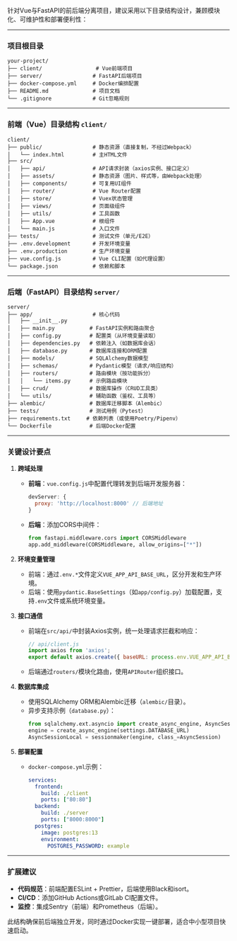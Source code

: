 针对Vue与FastAPI的前后端分离项目，建议采用以下目录结构设计，兼顾模块化、可维护性和部署便利性：

---

### 项目根目录
```
your-project/
├── client/                 # Vue前端项目
├── server/                # FastAPI后端项目
├── docker-compose.yml     # Docker编排配置
├── README.md              # 项目文档
└── .gitignore             # Git忽略规则
```

---

### **前端（Vue）目录结构** `client/`
```
client/
├── public/                # 静态资源（直接复制，不经过Webpack）
│   └── index.html         # 主HTML文件
├── src/
│   ├── api/               # API请求封装（axios实例、接口定义）
│   ├── assets/            # 静态资源（图片、样式等，由Webpack处理）
│   ├── components/        # 可复用UI组件
│   ├── router/            # Vue Router配置
│   ├── store/             # Vuex状态管理
│   ├── views/             # 页面级组件
│   ├── utils/             # 工具函数
│   ├── App.vue            # 根组件
│   └── main.js            # 入口文件
├── tests/                 # 测试文件（单元/E2E）
├── .env.development       # 开发环境变量
├── .env.production        # 生产环境变量
├── vue.config.js          # Vue CLI配置（如代理设置）
└── package.json           # 依赖和脚本
```

---

### **后端（FastAPI）目录结构** `server/`
```
server/
├── app/                   # 核心代码
│   ├── __init__.py
│   ├── main.py           # FastAPI实例和路由聚合
│   ├── config.py         # 配置类（从环境变量读取）
│   ├── dependencies.py   # 依赖注入（如数据库会话）
│   ├── database.py       # 数据库连接和ORM配置
│   ├── models/           # SQLAlchemy数据模型
│   ├── schemas/          # Pydantic模型（请求/响应结构）
│   ├── routers/          # 路由模块（按功能拆分）
│   │   └── items.py      # 示例路由模块
│   ├── crud/             # 数据库操作（CRUD工具类）
│   └── utils/            # 辅助函数（鉴权、工具等）
├── alembic/              # 数据库迁移脚本（Alembic）
├── tests/                # 测试用例（Pytest）
├── requirements.txt     # 依赖列表（或使用Poetry/Pipenv）
└── Dockerfile            # 后端Docker配置
```

---

### **关键设计要点**

1. **跨域处理**
   - **前端**：`vue.config.js`中配置代理转发到后端开发服务器：
     ```js
     devServer: {
       proxy: 'http://localhost:8000' // 后端地址
     }
     ```
   - **后端**：添加CORS中间件：
     ```python
     from fastapi.middleware.cors import CORSMiddleware
     app.add_middleware(CORSMiddleware, allow_origins=["*"])
     ```

2. **环境变量管理**
   - 前端：通过`.env.*`文件定义`VUE_APP_API_BASE_URL`，区分开发和生产环境。
   - 后端：使用`pydantic.BaseSettings`（如`app/config.py`）加载配置，支持`.env`文件或系统环境变量。

3. **接口通信**
   - 前端在`src/api/`中封装Axios实例，统一处理请求拦截和响应：
     ```js
     // api/client.js
     import axios from 'axios';
     export default axios.create({ baseURL: process.env.VUE_APP_API_BASE_URL });
     ```
   - 后端通过`routers/`模块化路由，使用`APIRouter`组织接口。

4. **数据库集成**
   - 使用SQLAlchemy ORM和Alembic迁移（`alembic/`目录）。
   - 异步支持示例（`database.py`）：
     ```python
     from sqlalchemy.ext.asyncio import create_async_engine, AsyncSession
     engine = create_async_engine(settings.DATABASE_URL)
     AsyncSessionLocal = sessionmaker(engine, class_=AsyncSession)
     ```

5. **部署配置**
   - `docker-compose.yml`示例：
     ```yaml
     services:
       frontend:
         build: ./client
         ports: ["80:80"]
       backend:
         build: ./server
         ports: ["8000:8000"]
       postgres:
         image: postgres:13
         environment:
           POSTGRES_PASSWORD: example
     ```

---

### **扩展建议**
- **代码规范**：前端配置ESLint + Prettier，后端使用Black和isort。
- **CI/CD**：添加GitHub Actions或GitLab CI配置文件。
- **监控**：集成Sentry（前端）和Prometheus（后端）。

此结构确保前后端独立开发，同时通过Docker实现一键部署，适合中小型项目快速启动。

